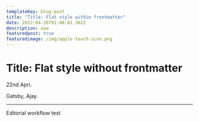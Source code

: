 ```yaml
---
templateKey: blog-post
title: "Title: Flat style within frontmatter"
date: 2022-04-26T01:48:01.302Z
description: aaa
featuredpost: true
featuredimage: /img/apple-touch-icon.png
---
```

# Title: Flat style without frontmatter

22nd Apri.

Gatsby, Ajay.

------

Editorial workflow test